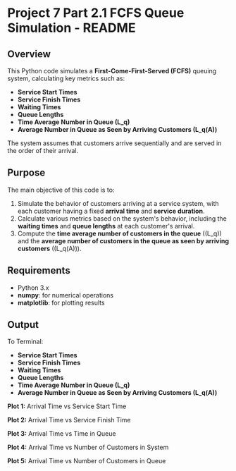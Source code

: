 # Project 7 Part 2.1 FCFS Queue Simulation - README

## Overview
This Python code simulates a **First-Come-First-Served (FCFS)** queuing system, calculating key metrics such as:
- **Service Start Times**
- **Service Finish Times**
- **Waiting Times**
- **Queue Lengths**
- **Time Average Number in Queue (L_q)**
- **Average Number in Queue as Seen by Arriving Customers (L_q(A))**

The system assumes that customers arrive sequentially and are served in the order of their arrival.

## Purpose
The main objective of this code is to:
1. Simulate the behavior of customers arriving at a service system, with each customer having a fixed **arrival time** and **service duration**.
2. Calculate various metrics based on the system's behavior, including the **waiting times** and **queue lengths** at each customer's arrival.
3. Compute the **time average number of customers in the queue** (\(L_q\)) and the **average number of customers in the queue as seen by arriving customers** (\(L_q(A)\)).

## Requirements
- Python 3.x
- **numpy**: for numerical operations
- **matplotlib**: for plotting results

## Output
To Terminal:
- **Service Start Times**
- **Service Finish Times**
- **Waiting Times**
- **Queue Lengths**
- **Time Average Number in Queue (L_q)**
- **Average Number in Queue as Seen by Arriving Customers (L_q(A))**

**Plot 1:** Arrival Time vs Service Start Time

**Plot 2:** Arrival Time vs Service Finish Time

**Plot 3:** Arrival Time vs Time in Queue

**Plot 4:** Arrival Time vs Number of Customers in System

**Plot 5:** Arrival Time vs Number of Customers in Queue
